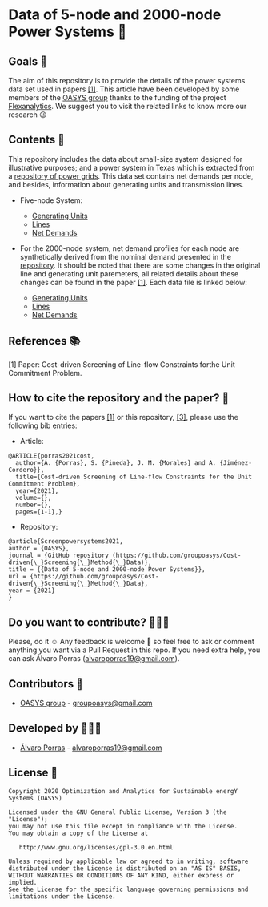 # Data of 5-node and 2000-node Power Systems 🌇

## Goals 🚀

The aim of this repository is to provide the details of the power systems data set used in papers [[1]](https://ieeexplore.ieee.org/abstract/document/8848991). This article have been developed by some members of the [OASYS group](https://sites.google.com/view/groupoasys/home) thanks to the funding of the project [Flexanalytics](https://groupoasysflexanalytics.readthedocs.io/en/latest/). We suggest you to visit the related links to know more our research 😉

## Contents 🌌

This repository includes the data about small-size system designed for illustrative purposes; and a power system in Texas which is extracted from a [repository of power grids](https://github.com/power-grid-lib/pglib-opf).
This data set contains net demands per node, and besides, information about generating units and transmission lines. 

- Five-node System:

  * [Generating Units](https://drive.google.com/file/d/1ZLeopKk0zuBNjB3ujzY-_40QiXz4DdRS/view?usp=sharing)
  * [Lines](https://drive.google.com/file/d/1ZLeopKk0zuBNjB3ujzY-_40QiXz4DdRS/view?usp=sharing)
  * [Net Demands](https://drive.google.com/file/d/1ZLeopKk0zuBNjB3ujzY-_40QiXz4DdRS/view?usp=sharing)

- For the 2000-node system, net demand profiles for each node are synthetically derived from the nominal demand presented in the [repository](https://github.com/power-grid-lib/pglib-opf). It should be noted that there are some changes in the original line and generating unit paremeters, all related details about these changes can be found in the paper [[1]](https://ieeexplore.ieee.org/abstract/document/8848991). Each data file is linked below:

  * [Generating Units](https://drive.google.com/file/d/1ZLeopKk0zuBNjB3ujzY-_40QiXz4DdRS/view?usp=sharing)
  * [Lines](https://drive.google.com/file/d/1ZLeopKk0zuBNjB3ujzY-_40QiXz4DdRS/view?usp=sharing)
  * [Net Demands](https://drive.google.com/file/d/1ZLeopKk0zuBNjB3ujzY-_40QiXz4DdRS/view?usp=sharing)
 
## References 📚
[1] Paper: Cost-driven Screening of Line-flow Constraints forthe Unit Commitment Problem.

## How to cite the repository and the paper? 📝

If you want to cite the papers [[1]](https://ieeexplore.ieee.org/abstract/document/8848991) or this repository, [[3]](https://github.com/groupoasys/Cost-driven_Screening_Method_Data
), please use the following bib entries:

* Article:
```
@ARTICLE{porras2021cost,
  author={Á. {Porras}, S. {Pineda}, J. M. {Morales} and A. {Jiménez-Cordero}},
  title={Cost-driven Screening of Line-flow Constraints for the Unit Commitment Problem}, 
  year={2021},
  volume={},
  number={},
  pages={1-1},}
```

* Repository:
```
@article{Screenpowersystems2021,
author = {OASYS},
journal = {GitHub repository (https://github.com/groupoasys/Cost-driven{\_}Screening{\_}Method{\_}Data)},
title = {{Data of 5-node and 2000-node Power Systems}},
url = {https://github.com/groupoasys/Cost-driven{\_}Screening{\_}Method{\_}Data},
year = {2021}
}
```

## Do you want to contribute? 👨🏾‍🔬
 
 Please, do it ☺ Any feedback is welcome 🤩 so feel free to ask or comment anything you want via a Pull Request in this repo.
 If you need extra help, you can ask Álvaro Porras (alvaroporras19@gmail.com).

 ## Contributors 👑
 
 * [OASYS group](http://oasys.uma.es) -  groupoasys@gmail.com
 
 ## Developed by 👨🏾‍💻
 * [Álvaro Porras](https://www.researchgate.net/profile/Alvaro_Porras_Cabrera2) - alvaroporras19@gmail.com

 ## License 📝
 
    Copyright 2020 Optimization and Analytics for Sustainable energY Systems (OASYS)

    Licensed under the GNU General Public License, Version 3 (the "License");
    you may not use this file except in compliance with the License.
    You may obtain a copy of the License at

       http://www.gnu.org/licenses/gpl-3.0.en.html

    Unless required by applicable law or agreed to in writing, software
    distributed under the License is distributed on an "AS IS" BASIS,
    WITHOUT WARRANTIES OR CONDITIONS OF ANY KIND, either express or implied.
    See the License for the specific language governing permissions and
    limitations under the License.

